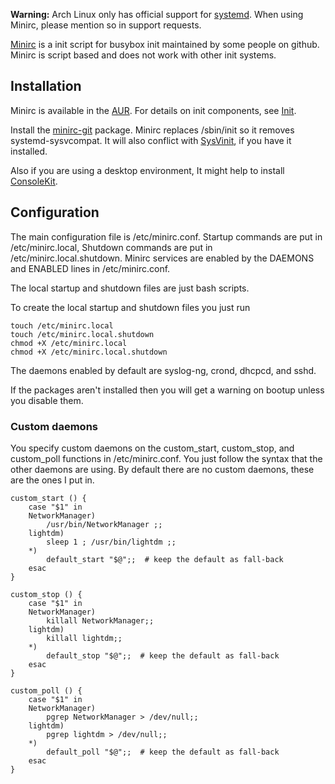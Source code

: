 **Warning:** Arch Linux only has official support for [systemd](/index.php/Systemd "Systemd"). When using Minirc, please mention so in support requests.

[Minirc](https://github.com/hut/minirc) is a init script for busybox init maintained by some people on github. Minirc is script based and does not work with other init systems.

## Installation

Minirc is available in the [AUR](/index.php/AUR "AUR"). For details on init components, see [Init](/index.php/Init "Init").

Install the [minirc-git](https://aur.archlinux.org/packages/minirc-git/) package. Minirc replaces /sbin/init so it removes systemd-sysvcompat. It will also conflict with [SysVinit](/index.php/SysVinit "SysVinit"), if you have it installed.

Also if you are using a desktop environment, It might help to install [ConsoleKit](/index.php/ConsoleKit "ConsoleKit").

## Configuration

The main configuration file is /etc/minirc.conf. Startup commands are put in /etc/minirc.local, Shutdown commands are put in /etc/minirc.local.shutdown. Minirc services are enabled by the DAEMONS and ENABLED lines in /etc/minirc.conf.

The local startup and shutdown files are just bash scripts.

To create the local startup and shutdown files you just run

```
touch /etc/minirc.local
touch /etc/minirc.local.shutdown
chmod +X /etc/minirc.local
chmod +X /etc/minirc.local.shutdown

```

The daemons enabled by default are syslog-ng, crond, dhcpcd, and sshd.

If the packages aren't installed then you will get a warning on bootup unless you disable them.

### Custom daemons

You specify custom daemons on the custom_start, custom_stop, and custom_poll functions in /etc/minirc.conf. You just follow the syntax that the other daemons are using. By default there are no custom daemons, these are the ones I put in.

```
custom_start () {
    case "$1" in
    NetworkManager)
        /usr/bin/NetworkManager ;;
    lightdm)
        sleep 1 ; /usr/bin/lightdm ;;
    *)
        default_start "$@";;  # keep the default as fall-back
    esac
}

custom_stop () {
    case "$1" in
    NetworkManager)
        killall NetworkManager;;
    lightdm)
        killall lightdm;;
    *)
        default_stop "$@";;  # keep the default as fall-back
    esac
}

custom_poll () {
    case "$1" in
    NetworkManager)
        pgrep NetworkManager > /dev/null;;
    lightdm)
        pgrep lightdm > /dev/null;;
    *)
        default_poll "$@";;  # keep the default as fall-back
    esac
}

```